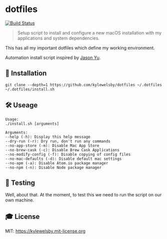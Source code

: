 # dotfiles

[![Build Status](https://travis-ci.org/kylewelsby/dotfiles.svg?branch=master)](https://travis-ci.org/kylewelsby/dotfiles)

> Setup script to install and configure a new macOS installation with my applications and system dependencies.

This has all my important dotfiles which define my working environment.

Automation install script inspired by [Jason Yu](https://github.com/ycmjason/dotfiles).

## 🎲 Installation

    git clone --depth=1 https://github.com/kylewelsby/dotfiles ~/.dotfiles
    ~/.dotfiles/install.sh

## 🛠 Useage

    Usage:
    ./install.sh [arguments]

    Arguments:
    --help (-h): Display this help message
    --dry-run (-r): Dry run, don't run any commands
    --no-app-store (-m): Disable Mac App Store
    --no-brew-cask (-c): Disable Brew Cask Applications
    --no-modify-config (-f): Disable copying of config files
    --no-mac-defaults (-d): Disable default mac settings
    --no-apm (-a): Disable Atom.io package manager
    --no-npm (-n): Disable Node package manager

## 🤖 Testing

Well, about that.  At the moment, to test this we need to run the script on our own machine.

## 🎓 License

MIT: https://kylewelsby.mit-license.org
